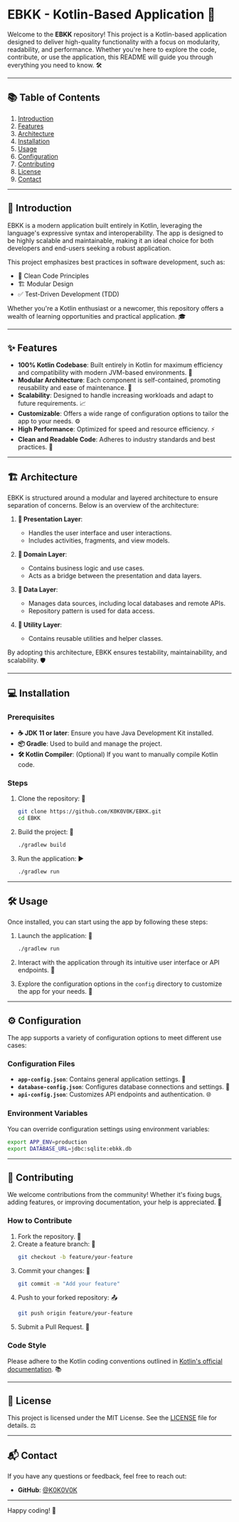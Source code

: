 # EBKK - Kotlin-Based Application 🚀

Welcome to the **EBKK** repository! This project is a Kotlin-based application designed to deliver high-quality functionality with a focus on modularity, readability, and performance. Whether you're here to explore the code, contribute, or use the application, this README will guide you through everything you need to know. 🛠️

---

## 📚 Table of Contents
1. [Introduction](#introduction)
2. [Features](#features)
3. [Architecture](#architecture)
4. [Installation](#installation)
5. [Usage](#usage)
6. [Configuration](#configuration)
7. [Contributing](#contributing)
8. [License](#license)
9. [Contact](#contact)

---

## 🌟 Introduction

EBKK is a modern application built entirely in Kotlin, leveraging the language's expressive syntax and interoperability. The app is designed to be highly scalable and maintainable, making it an ideal choice for both developers and end-users seeking a robust application. 

This project emphasizes best practices in software development, such as:
- 🧼 Clean Code Principles
- 🏗️ Modular Design
- ✅ Test-Driven Development (TDD)

Whether you're a Kotlin enthusiast or a newcomer, this repository offers a wealth of learning opportunities and practical application. 🎓

---

## ✨ Features

- **100% Kotlin Codebase**: Built entirely in Kotlin for maximum efficiency and compatibility with modern JVM-based environments. 💯
- **Modular Architecture**: Each component is self-contained, promoting reusability and ease of maintenance. 🧩
- **Scalability**: Designed to handle increasing workloads and adapt to future requirements. 📈
- **Customizable**: Offers a wide range of configuration options to tailor the app to your needs. ⚙️
- **High Performance**: Optimized for speed and resource efficiency. ⚡
- **Clean and Readable Code**: Adheres to industry standards and best practices. 📖

---

## 🏗️ Architecture

EBKK is structured around a modular and layered architecture to ensure separation of concerns. Below is an overview of the architecture:

1. **🎨 Presentation Layer**:
   - Handles the user interface and user interactions.
   - Includes activities, fragments, and view models.

2. **🧠 Domain Layer**:
   - Contains business logic and use cases.
   - Acts as a bridge between the presentation and data layers.

3. **💾 Data Layer**:
   - Manages data sources, including local databases and remote APIs.
   - Repository pattern is used for data access.

4. **🔧 Utility Layer**:
   - Contains reusable utilities and helper classes.

By adopting this architecture, EBKK ensures testability, maintainability, and scalability. 🛡️

---

## 💻 Installation

### Prerequisites
- **☕ JDK 11 or later**: Ensure you have Java Development Kit installed.
- **📦 Gradle**: Used to build and manage the project.
- **🛠️ Kotlin Compiler**: (Optional) If you want to manually compile Kotlin code.

### Steps
1. Clone the repository: 🐙
   ```bash
   git clone https://github.com/K0K0V0K/EBKK.git
   cd EBKK
   ```

2. Build the project: 🔨
   ```bash
   ./gradlew build
   ```

3. Run the application: ▶️
   ```bash
   ./gradlew run
   ```

---

## 🛠️ Usage

Once installed, you can start using the app by following these steps:

1. Launch the application: 🚀
   ```bash
   ./gradlew run
   ```

2. Interact with the application through its intuitive user interface or API endpoints. 📱

3. Explore the configuration options in the `config` directory to customize the app for your needs. 🔧

---

## ⚙️ Configuration

The app supports a variety of configuration options to meet different use cases:

### Configuration Files
- **`app-config.json`**: Contains general application settings. 📝
- **`database-config.json`**: Configures database connections and settings. 💾
- **`api-config.json`**: Customizes API endpoints and authentication. 🌐

### Environment Variables
You can override configuration settings using environment variables:
```bash
export APP_ENV=production
export DATABASE_URL=jdbc:sqlite:ebkk.db
```

---

## 🤝 Contributing

We welcome contributions from the community! Whether it's fixing bugs, adding features, or improving documentation, your help is appreciated. 🙌

### How to Contribute
1. Fork the repository. 🍴
2. Create a feature branch: 🌱
   ```bash
   git checkout -b feature/your-feature
   ```
3. Commit your changes: 💾
   ```bash
   git commit -m "Add your feature"
   ```
4. Push to your forked repository: 📤
   ```bash
   git push origin feature/your-feature
   ```
5. Submit a Pull Request. 🎉

### Code Style
Please adhere to the Kotlin coding conventions outlined in [Kotlin's official documentation](https://kotlinlang.org/docs/coding-conventions.html). 📚

---

## 📜 License

This project is licensed under the MIT License. See the [LICENSE](LICENSE) file for details. ⚖️

---

## 📬 Contact

If you have any questions or feedback, feel free to reach out:

- **GitHub**: [@K0K0V0K](https://github.com/K0K0V0K)

---

Happy coding! 🎉
